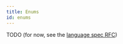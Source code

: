 ```yaml
---
title: Enums
id: enums
---
```


TODO (for now, see the [language spec RFC](../999-contributors/999-rfcs/2023-06-12-language-spec.md))
